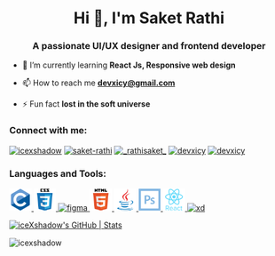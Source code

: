 <h1 align="center">Hi 👋, I'm Saket Rathi</h1>
<h3 align="center">A passionate UI/UX designer and frontend developer</h3>


- 🌱 I’m currently learning **React Js, Responsive web design**

- 📫 How to reach me **devxicy@gmail.com**

- ⚡ Fun fact **lost in the soft universe**

<h3 align="left">Connect with me:</h3>
<p align="left">
<a href="https://codepen.io/icexshadow" target="blank"><img align="center" src="https://raw.githubusercontent.com/rahuldkjain/github-profile-readme-generator/master/src/images/icons/Social/codepen.svg" alt="icexshadow" height="30" width="40" /></a>
<a href="https://linkedin.com/in/saket-rathi" target="blank"><img align="center" src="https://raw.githubusercontent.com/rahuldkjain/github-profile-readme-generator/master/src/images/icons/Social/linked-in-alt.svg" alt="saket-rathi" height="30" width="40" /></a>
<a href="https://instagram.com/_rathisaket_" target="blank"><img align="center" src="https://raw.githubusercontent.com/rahuldkjain/github-profile-readme-generator/master/src/images/icons/Social/instagram.svg" alt="_rathisaket_" height="30" width="40" /></a>
<a href="https://www.codechef.com/users/devxicy" target="blank"><img align="center" src="https://cdn.jsdelivr.net/npm/simple-icons@3.1.0/icons/codechef.svg" alt="devxicy" height="30" width="40" /></a>
<a href="https://www.leetcode.com/devxicy" target="blank"><img align="center" src="https://raw.githubusercontent.com/rahuldkjain/github-profile-readme-generator/master/src/images/icons/Social/leet-code.svg" alt="devxicy" height="30" width="40" /></a>
</p>

<h3 align="left">Languages and Tools:</h3>
<p align="left"> <a href="https://www.cprogramming.com/" target="_blank" rel="noreferrer"> <img src="https://raw.githubusercontent.com/devicons/devicon/master/icons/c/c-original.svg" alt="c" width="40" height="40"/> </a> <a href="https://www.w3schools.com/css/" target="_blank" rel="noreferrer"> <img src="https://raw.githubusercontent.com/devicons/devicon/master/icons/css3/css3-original-wordmark.svg" alt="css3" width="40" height="40"/> </a> <a href="https://www.figma.com/" target="_blank" rel="noreferrer"> <img src="https://www.vectorlogo.zone/logos/figma/figma-icon.svg" alt="figma" width="40" height="40"/> </a> <a href="https://www.w3.org/html/" target="_blank" rel="noreferrer"> <img src="https://raw.githubusercontent.com/devicons/devicon/master/icons/html5/html5-original-wordmark.svg" alt="html5" width="40" height="40"/> </a> <a href="https://www.java.com" target="_blank" rel="noreferrer"> <img src="https://raw.githubusercontent.com/devicons/devicon/master/icons/java/java-original.svg" alt="java" width="40" height="40"/> </a> <a href="https://www.photoshop.com/en" target="_blank" rel="noreferrer"> <img src="https://raw.githubusercontent.com/devicons/devicon/master/icons/photoshop/photoshop-line.svg" alt="photoshop" width="40" height="40"/> </a> <a href="https://reactjs.org/" target="_blank" rel="noreferrer"> <img src="https://raw.githubusercontent.com/devicons/devicon/master/icons/react/react-original-wordmark.svg" alt="react" width="40" height="40"/> </a> <a href="https://www.adobe.com/products/xd.html" target="_blank" rel="noreferrer"> <img src="https://cdn.worldvectorlogo.com/logos/adobe-xd.svg" alt="xd" width="40" height="40"/> </a> </p>

[![iceXshadow's GitHub | Stats](https://stats.quine.sh/iceXshadow/github?theme=dark)](https://quine.sh?utm_source=widgets&utm_campaign=iceXshadow)

<p><img align="center" src="https://github-readme-streak-stats.herokuapp.com/?user=icexshadow&" alt="icexshadow" /></p>
